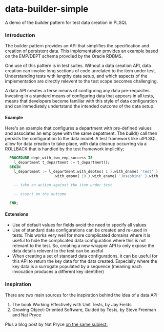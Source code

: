 # data-builder-simple
A demo of the builder pattern for test data creation in PLSQL

### Introduction
The builder pattern provides an API that simplifies the specification and creation of persistent data. This implementation provides an example based on the EMP/DEPT schema provdied by the Oracle RDBMS. 

One use of this pattern is in test suites. Without a data creation API, data creation can involve long sections of code unrelated to the item under test. Understanding tests with lengthy data setup, and which aspects of the implementation are directly relevent to the test scope becomes challenging.

A data API creates a terse means of configuring any data pre-requisites. Investing in a standard means of configuring data that appears in all tests, means that developers become familiar with this style of data configuration and can immediately undertstand the intended outcome of the data setup.

#### Example

Here's an example that configures a department with pre-defined values and associates an employee with the same depatment. The build() call then persists the configuration to the data model. A test framework like utPLSQL allow for data creation to take place, with data cleanup occurring via a ROLLBACK that is handled by the test framework implicitly;

```sql
  PROCEDURE dept_with_two_emp_success IS
    l_department t_department := t_department();
  BEGIN
    l_department := l_department.with_deptno( 1 ).with_dname( 'Test' ).with_loc( 'UK' )
                      .with_empno( 10 ).with_ename( 'Josephine' ).with_job( 'MANAGER' ).with_mgr( NULL ).with_hiredate( TO_DATE('01/01/2019','DD/MM/YYYY') ).with_sal ( 999 ). with_comm( 999 ).build();

    -- take an action against the item under test
    
    -- assert on the outcome
    
  END;  
```
#### Extensions

* Use of default values for fields avoid the need to specify all values
* Use of standard data configurations can be created and re-used in tests. This works very well for more complicated domains where it is useful to hide the complicated data configuration where this is not relevant to the test. So, creating a new wrapper API to only expose the data details relevent to the test can be useful
* When creating a set of standard data configurations, it can be useful for this API to return the key data for the data created. Especially where the key data is a surrogate populated by a sequence (meaning each invocation produces a different key identifier)

### Inspiration

There are two main sources for the inspiration behind the idea of a data API:

1. The book Working Effectively with Unit Tests, by Jay Fields
2. Growing Object-Oriented Software, Guided by Tests, by Steve Freeman and Nat Pryce

Plus a blog post by Nat Pryce [on the same subject.](http://www.natpryce.com/articles/000714.html)
